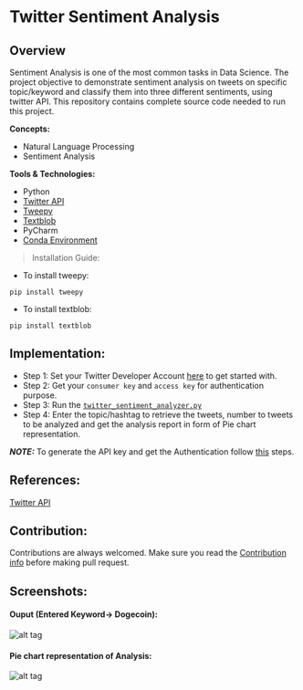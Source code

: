 # Twitter Sentiment Analysis
## Overview 
Sentiment Analysis is one of the most common tasks in Data Science. The project objective to demonstrate sentiment analysis on tweets on specific topic/keyword and classify them into three different sentiments, using twitter API. This repository contains complete source code needed to run this project.

**Concepts:**
- Natural Language Processing 
- Sentiment Analysis

**Tools & Technologies:**
- Python 
- [Twitter API](https://developer.twitter.com/en/docs/twitter-api)
- [Tweepy](https://docs.tweepy.org/en/latest/)
- [Textblob](https://textblob.readthedocs.io/en/dev/)
- PyCharm
- [Conda Environment](https://conda.io/projects/conda/en/latest/user-guide/tasks/manage-environments.html)

> Installation Guide:
- To install tweepy:
```
pip install tweepy
```
- To install textblob:
```
pip install textblob
```
## Implementation:
- Step 1: Set your Twitter Developer Account [here](https://developer.twitter.com/en/docs/twitter-api) to get started with.
- Step 2: Get your `consumer key` and `access key` for authentication purpose.
- Step 3: Run the [```twitter_sentiment_analyzer.py```](https://github.com/gauravpore/Sentiment-Analysis-/blob/master/twitter_sentiment_analyzer.py)
- Step 4: Enter the topic/hashtag to retrieve the tweets, number to tweets to be analyzed and get the analysis report in form of Pie chart representation.

***NOTE:***
To generate the API key and get the Authentication follow [this](https://developer.twitter.com/en/docs/authentication/oauth-1-0a/obtaining-user-access-tokens) steps.

## References:
[Twitter API](https://developer.twitter.com/en/docs/twitter-api)

## Contribution:
Contributions are always welcomed.
Make sure you read the [Contribution info](https://github.com/gauravpore/Sentiment-Analysis-/blob/master/contribution.md) before making pull request.

## Screenshots:
#### Ouput (Entered Keyword-> Dogecoin):
![alt tag](https://user-images.githubusercontent.com/67472558/119167569-9d706800-ba7d-11eb-9288-a2d82d8d47f0.JPG "Command Line Interaction")

#### Pie chart representation of Analysis:
![alt tag](https://user-images.githubusercontent.com/67472558/119167622-a3fedf80-ba7d-11eb-8a5c-74832959a193.png "Pie Chart")

